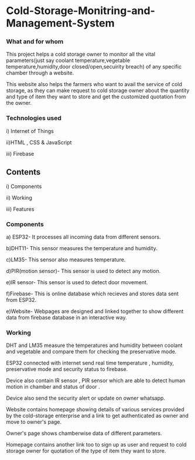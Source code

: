 # Cold-Storage-Monitring-and-Management-System

### What and for whom 
This project helps  a cold storage owner to monitor all the vital parameters(just say coolant temperature,vegetable temperature,humidity,door closed/open,secuirity breach) of any specific chamber through a website.

This website also helps the farmers who want to avail the service of cold storage, as they can make request to cold storage owner about the quantity and type of item they want to store and get the customized quotation from the owner. 

### Technologies used
 i) Internet of Things

 ii)HTML , CSS & JavaScript

 iii) Firebase




## Contents
 i) Components

 ii) Working

 iii) Features

### Components
 a) ESP32- It processes all incoming data from different  sensors.

 b)DHT11- This sensor measures the temperature and humidity.

 c)LM35- This sensor also measures temperature.

 d)PIR(motion sensor)- This sensor  is used to detect any motion.

 e)IR sensor- This sensor is used to detect door movement.

 f)Firebase- This is online database which recieves and stores data sent from ESP32.
 
 e)Website- Webpages are designed and linked together to show different data from firebase database in an interactive way.

### Working
DHT and LM35 measure the temperatures  and humidity between coolant and vegetable and compare them for checking the preservative mode.

ESP32 connected with internet  send real time temperature , humidity, preservative mode and security status to firebase.

Device also contain IR sensor , PIR sensor which are able to detect human motion in chamber and status of door .

Device also send the security alert or update on owner whatsapp.

Website contains homepage showing details of various services provided by the cold-storage enterprise and a link to  get authenticated as owner and move to owner's page.

Owner's page shows chamberwise data of different parameters.

Homepage contains another link too to sign up as user and request to cold storage owner for quotation of the type of item they want to store.
